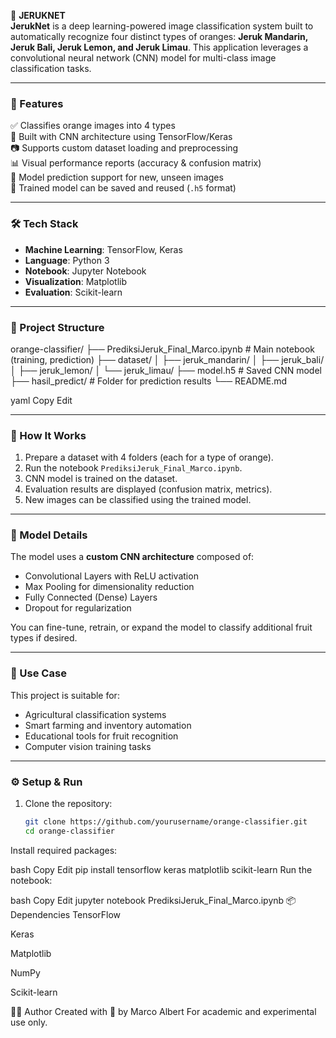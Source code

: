🍊 **JERUKNET**  
**JerukNet** is a deep learning-powered image classification system built to automatically recognize four distinct types of oranges: **Jeruk Mandarin, Jeruk Bali, Jeruk Lemon, and Jeruk Limau**. This application leverages a convolutional neural network (CNN) model for multi-class image classification tasks.

---

### 🚀 Features

✅ Classifies orange images into 4 types  
🧠 Built with CNN architecture using TensorFlow/Keras  
📷 Supports custom dataset loading and preprocessing  
📊 Visual performance reports (accuracy & confusion matrix)  
🧪 Model prediction support for new, unseen images  
💾 Trained model can be saved and reused (`.h5` format)  

---

### 🛠️ Tech Stack

- **Machine Learning**: TensorFlow, Keras  
- **Language**: Python 3  
- **Notebook**: Jupyter Notebook  
- **Visualization**: Matplotlib  
- **Evaluation**: Scikit-learn  

---

### 📁 Project Structure

orange-classifier/
├── PrediksiJeruk_Final_Marco.ipynb # Main notebook (training, prediction)
├── dataset/
│ ├── jeruk_mandarin/
│ ├── jeruk_bali/
│ ├── jeruk_lemon/
│ └── jeruk_limau/
├── model.h5 # Saved CNN model
├── hasil_predict/ # Folder for prediction results
└── README.md

yaml
Copy
Edit

---

### 📸 How It Works

1. Prepare a dataset with 4 folders (each for a type of orange).
2. Run the notebook `PrediksiJeruk_Final_Marco.ipynb`.
3. CNN model is trained on the dataset.
4. Evaluation results are displayed (confusion matrix, metrics).
5. New images can be classified using the trained model.

---

### 🧠 Model Details

The model uses a **custom CNN architecture** composed of:
- Convolutional Layers with ReLU activation  
- Max Pooling for dimensionality reduction  
- Fully Connected (Dense) Layers  
- Dropout for regularization

You can fine-tune, retrain, or expand the model to classify additional fruit types if desired.

---

### 🧪 Use Case

This project is suitable for:
- Agricultural classification systems  
- Smart farming and inventory automation  
- Educational tools for fruit recognition  
- Computer vision training tasks  

---

### ⚙️ Setup & Run

1. Clone the repository:
   ```bash
   git clone https://github.com/yourusername/orange-classifier.git
   cd orange-classifier
Install required packages:

bash
Copy
Edit
pip install tensorflow keras matplotlib scikit-learn
Run the notebook:

bash
Copy
Edit
jupyter notebook PrediksiJeruk_Final_Marco.ipynb
📦 Dependencies
TensorFlow

Keras

Matplotlib

NumPy

Scikit-learn

👨‍💻 Author
Created with 🍊 by Marco Albert
For academic and experimental use only.

